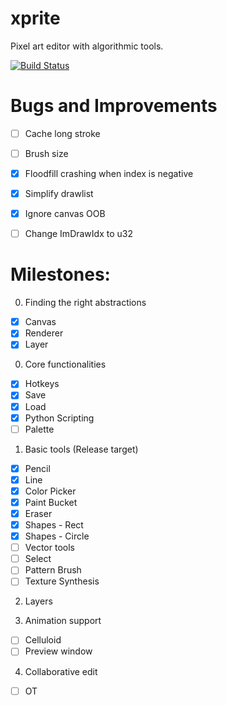 # xprite

Pixel art editor with algorithmic tools.

[![Build Status](https://travis-ci.org/rickyhan/xprite-editor.svg?branch=master)](https://travis-ci.org/rickyhan/xprite-editor)

# Bugs and Improvements

* [ ] Cache long stroke
* [ ] Brush size
* [x] Floodfill crashing when index is negative
* [x] Simplify drawlist
* [x] Ignore canvas OOB
* [ ] Change ImDrawIdx to u32


# Milestones:

0. Finding the right abstractions

* [x] Canvas
* [x] Renderer
* [x] Layer

0. Core functionalities

* [x] Hotkeys
* [x] Save
* [x] Load
* [x] Python Scripting
* [ ] Palette

1. Basic tools (Release target)

* [x] Pencil
* [x] Line
* [x] Color Picker
* [x] Paint Bucket
* [x] Eraser
* [x] Shapes - Rect
* [x] Shapes - Circle
* [ ] Vector tools
* [ ] Select
* [ ] Pattern Brush
* [ ] Texture Synthesis

2. Layers

3. Animation support

* [ ] Celluloid
* [ ] Preview window

4. Collaborative edit

* [ ] OT
